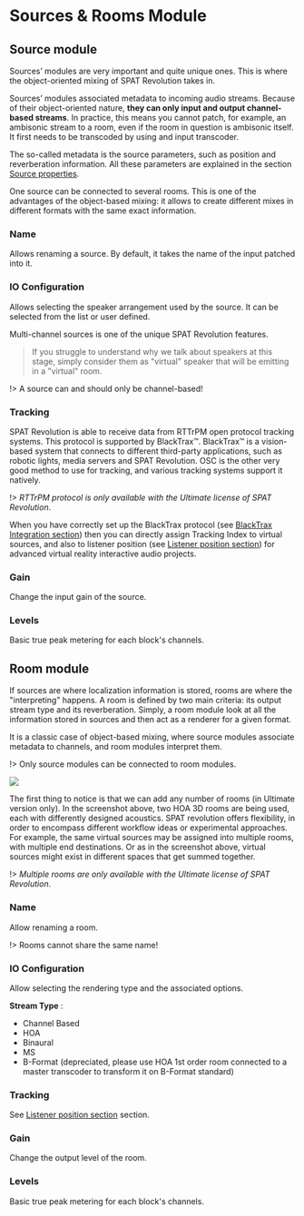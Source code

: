 # Sources & Rooms Module

## Source module

Sources’ modules are very important and quite unique ones. This is where the object-oriented mixing of SPAT Revolution takes in.

Sources’ modules associated metadata to incoming audio streams. Because of their object-oriented nature, **they can only input and output channel-based streams**. In practice, this means you cannot patch, for example, an ambisonic stream to a room, even if the room in question is ambisonic itself. It first needs to be transcoded by using and input transcoder.

The so-called metadata is the source parameters, such as position and reverberation information. All these parameters are explained in the section [Source properties](Spat_Environment_Source.md).

One source can be connected to several rooms. This is one of the advantages of the object-based mixing: it allows to create different mixes in different formats with the same exact information.

### Name

Allows renaming a source. By default, it takes the name of the input patched into it.

### IO Configuration

Allows selecting the speaker arrangement used by the source. It can be selected from the list or user defined.

Multi-channel sources is one of the unique SPAT Revolution features.

> If you struggle to understand why we talk about speakers at this stage, simply consider them as "virtual" speaker that will be emitting in a "virtual" room.

!> A source can and should only be channel-based!

### Tracking

SPAT Revolution is able to receive data from RTTrPM open protocol tracking systems. This protocol is supported by BlackTrax™. BlackTrax™ is a vision-based system that connects to different third-party applications, such as robotic lights, media servers and SPAT Revolution. OSC is the other very good method to use for tracking, and various tracking systems support it natively.

!> _RTTrPM protocol is only available with the Ultimate license of SPAT Revolution_.

When you have correctly set up the BlackTrax protocol (see [BlackTrax Integration section](ThirdParty_BlackTrax.md)) then you can directly assign Tracking Index to virtual sources, and also to listener position (see [Listener position section](Spatialisation_Technology_Listener_Position.md)) for advanced virtual reality interactive audio projects.

### Gain

Change the input gain of the source.

### Levels

Basic true peak metering for each block's channels.

## Room module

If sources are where localization information is stored, rooms are where the "interpreting" happens. A room is defined by two main criteria: its output stream type and its reverberation. Simply, a room module look at all the information stored in sources and then act as a renderer for a given format.

It is a classic case of object-based mixing, where source modules associate metadata to channels, and room modules interpret them.

!> Only source modules can be connected to room modules.

![](https://media.githubusercontent.com/media/FLUX-SE/doc_images/main/SpatR/Setup/SessionWithRoomSelected.png)

The first thing to notice is that we can add any number of rooms (in Ultimate version only). In the screenshot above, two HOA 3D rooms are being used, each with differently designed acoustics. SPAT revolution offers flexibility, in order to encompass different workflow ideas or experimental approaches. For example, the same virtual sources may be assigned into multiple rooms, with multiple end destinations. Or as in the screenshot above, virtual sources might exist in different spaces that get summed together.

!> _Multiple rooms are only available with the Ultimate license of SPAT Revolution_.

### Name

Allow renaming a room. 

!> Rooms cannot share the same name!

### IO Configuration

Allow selecting the rendering type and the associated options.

**Stream Type** :

+ Channel Based
+ HOA
+ Binaural
+ MS
+ B-Format (depreciated, please use HOA 1st order room connected to a master transcoder to transform it on B-Format standard)

### Tracking

See [Listener position section](Spatialisation_Technology_Listener_Position.md) section.

### Gain

Change the output level of the room.

### Levels

Basic true peak metering for each block's channels.